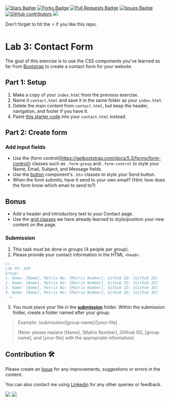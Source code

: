 <a href="https://github.com/drshahizan/learn-php/stargazers"><img src="https://img.shields.io/github/stars/drshahizan/learn-php" alt="Stars Badge"/></a>
<a href="https://github.com/drshahizan/learn-php/network/members"><img src="https://img.shields.io/github/forks/drshahizan/learn-php" alt="Forks Badge"/></a>
<a href="https://github.com/drshahizan/learn-php/pulls"><img src="https://img.shields.io/github/issues-pr/drshahizan/learn-php" alt="Pull Requests Badge"/></a>
<a href="https://github.com/drshahizan/learn-php/issues"><img src="https://img.shields.io/github/issues/drshahizan/learn-php" alt="Issues Badge"/></a>
<a href="https://github.com/drshahizan/learn-php/graphs/contributors"><img alt="GitHub contributors" src="https://img.shields.io/github/contributors/drshahizan/learn-php?color=2b9348"></a>
![](https://visitor-badge.glitch.me/badge?page_id=drshahizan/learn-php)

Don't forget to hit the :star: if you like this repo.

# Lab 3: Contact Form

The goal of this exercise is to use the CSS components you've learned so far from [Bootstrap](https://getbootstrap.com/docs/5.3/getting-started/introduction/) to create a contact form for your website.

## Part 1: Setup

1. Make a copy of your `index.html` from the previous exercise.
2. Name it `contact.html` and save it in the same folder as your `index.html`.
3. Delete the main content from `contact.html`, but keep the header, navigation, and footer if you have it.
4. Paste [this starter code](download/starter_code.html) into your `contact.html` instead.

## Part 2: Create form

### Add input fields
- Use the (form control)[https://getbootstrap.com/docs/5.3/forms/form-control/) classes such as `.form-group` and `.form-control` to style your Name, Email, Subject, and Message fields.
- Use the [button](https://getbootstrap.com/docs/5.3/components/buttons/) component's `.btn` classes to style your Send button.
- When the form submits, have it send to your own email? (Hint: how does the form know which email to send to?)

## Bonus
- Add a header and introductory text to your Contact page.
- Use the [grid classes](https://getbootstrap.com/docs/5.3/layout/grid/) we have already learned to style/position your new content on the page.

### Submission

1. This task must be done in groups (4 people per group). 
2. Please provide your contact information in the HTML `<head>`.
```html
<!--
Lab XX: XXX
Group:
1. Name: [Name], Matrix No: [Matrix Number], Github ID: [Github ID]
2. Name: [Name], Matrix No: [Matrix Number], Github ID: [Github ID]
3. Name: [Name], Matrix No: [Matrix Number], Github ID: [Github ID]
4. Name: [Name], Matrix No: [Matrix Number], Github ID: [Github ID]
-->
```

3. You must place your file in the [**submission**](submission) folder. Within the submission folder, create a folder named after your group.

> Example: /submission/[group-name]/[your-file]
>
> (Note: please replace [Name], [Matrix Number], [Github ID], [group-name], and [your-file] with the appropriate information)



## Contribution 🛠️
Please create an [Issue](https://github.com/drshahizan/learn-php/issues) for any improvements, suggestions or errors in the content.

You can also contact me using [Linkedin](https://www.linkedin.com/in/drshahizan/) for any other queries or feedback.

![](https://komarev.com/ghpvc/?username=drshahizan&label=Views&color=0e75b6&style=flat)
![](https://hit.yhype.me/github/profile?user_id=81284918)

